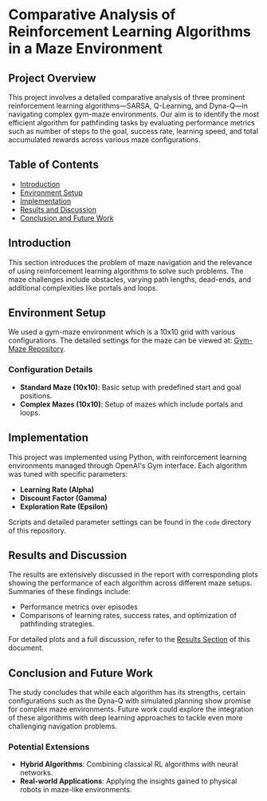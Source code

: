 # Comparative Analysis of Reinforcement Learning Algorithms in a Maze Environment

## Project Overview
This project involves a detailed comparative analysis of three prominent reinforcement learning algorithms—SARSA, Q-Learning, and Dyna-Q—in navigating complex gym-maze environments. Our aim is to identify the most efficient algorithm for pathfinding tasks by evaluating performance metrics such as number of steps to the goal, success rate, learning speed, and total accumulated rewards across various maze configurations.

## Table of Contents
- [Introduction](#introduction)
- [Environment Setup](#environment-setup)
- [Implementation](#implementation)
- [Results and Discussion](#results-and-discussion)
- [Conclusion and Future Work](#conclusion-and-future-work)

## Introduction
This section introduces the problem of maze navigation and the relevance of using reinforcement learning algorithms to solve such problems. The maze challenges include obstacles, varying path lengths, dead-ends, and additional complexities like portals and loops.

## Environment Setup
We used a gym-maze environment which is a 10x10 grid with various configurations. The detailed settings for the maze can be viewed at: [Gym-Maze Repository](https://github.com/MattChanTK/gym-maze).

### Configuration Details
- **Standard Maze (10x10)**: Basic setup with predefined start and goal positions.
- **Complex Mazes (10x10)**: Setup of mazes which include portals and loops. 

## Implementation
This project was implemented using Python, with reinforcement learning environments managed through OpenAI's Gym interface. Each algorithm was tuned with specific parameters:
- **Learning Rate (Alpha)**
- **Discount Factor (Gamma)**
- **Exploration Rate (Epsilon)**

Scripts and detailed parameter settings can be found in the `code` directory of this repository.

## Results and Discussion
The results are extensively discussed in the report with corresponding plots showing the performance of each algorithm across different maze setups. Summaries of these findings include:
- Performance metrics over episodes
- Comparisons of learning rates, success rates, and optimization of pathfinding strategies.

For detailed plots and a full discussion, refer to the [Results Section](#results-and-discussion) of this document.

## Conclusion and Future Work
The study concludes that while each algorithm has its strengths, certain configurations such as the Dyna-Q with simulated planning show promise for complex maze environments. Future work could explore the integration of these algorithms with deep learning approaches to tackle even more challenging navigation problems.

### Potential Extensions
- **Hybrid Algorithms**: Combining classical RL algorithms with neural networks.
- **Real-world Applications**: Applying the insights gained to physical robots in maze-like environments.